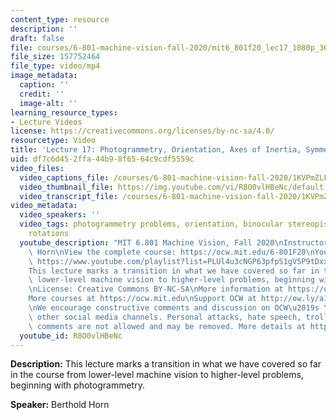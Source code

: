 ```yaml
---
content_type: resource
description: ''
draft: false
file: courses/6-801-machine-vision-fall-2020/mit6_801f20_lec17_1080p_360p_16_9.mp4
file_size: 157752464
file_type: video/mp4
image_metadata:
  caption: ''
  credit: ''
  image-alt: ''
learning_resource_types:
- Lecture Videos
license: https://creativecommons.org/licenses/by-nc-sa/4.0/
resourcetype: Video
title: 'Lecture 17: Photogrammetry, Orientation, Axes of Inertia, Symmetry, Orientation'
uid: df7c6d45-2ffa-44b9-8f65-64c9cdf5559c
video_files:
  video_captions_file: /courses/6-801-machine-vision-fall-2020/1KVPmZLFEXa45_qjszamvbmSokwSPDCkc_transcript.webvtt
  video_thumbnail_file: https://img.youtube.com/vi/R8O0vlHBeNc/default.jpg
  video_transcript_file: /courses/6-801-machine-vision-fall-2020/1KVPmZLFEXa45_qjszamvbmSokwSPDCkc_transcript.pdf
video_metadata:
  video_speakers: ''
  video_tags: photogrammetry problems, orientation, binocular stereopis, transformations,
    rotations
  youtube_description: "MIT 6.801 Machine Vision, Fall 2020\nInstructor: Berthold\
    \ Horn\nView the complete course: https://ocw.mit.edu/6-801F20\nYouTube Playlist:\
    \ https://www.youtube.com/playlist?list=PLUl4u3cNGP63pfpS1gV5P9tDxxL_e4W8O\n\n\
    This lecture marks a transition in what we have covered so far in the course from\
    \ lower-level machine vision to higher-level problems, beginning with photogrammetry.\n\
    \nLicense: Creative Commons BY-NC-SA\nMore information at https://ocw.mit.edu/terms\n\
    More courses at https://ocw.mit.edu\nSupport OCW at http://ow.ly/a1If50zVRlQ\n\
    \nWe encourage constructive comments and discussion on OCW\u2019s YouTube and\
    \ other social media channels. Personal attacks, hate speech, trolling, and inappropriate\
    \ comments are not allowed and may be removed. More details at https://ocw.mit.edu/comments."
  youtube_id: R8O0vlHBeNc
---
```

**Description:** This lecture marks a transition in what we have covered so far in the course from lower-level machine vision to higher-level problems, beginning with photogrammetry.

**Speaker:** Berthold Horn